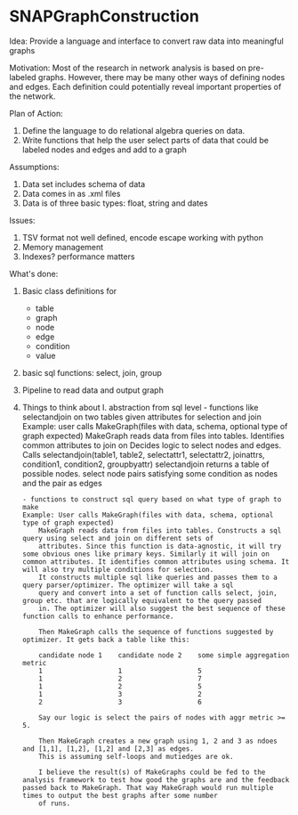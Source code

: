 SNAPGraphConstruction
=====================

Idea: Provide a language and interface to convert raw data into meaningful graphs

Motivation: Most of the research in network analysis is based on pre-labeled graphs.
However, there may be many other ways of defining nodes and edges. Each definition could
potentially reveal important properties of the network.

Plan of Action:
1.  Define the language to do relational algebra queries on data.
2.  Write functions that help the user select parts of data that could be labeled nodes
    and edges and add to a graph

Assumptions:
1.  Data set includes schema of data
2.	Data comes in as .xml files 
3.	Data is of three basic types: float, string and dates

Issues:
1. 	TSV format not well defined, encode escape working with python
2.	Memory management
3.	Indexes? performance matters

What's done:
1. Basic class definitions for
	- table
	- graph
	- node
	- edge
	- condition
	- value
2.	basic sql functions: select, join, group
3.	Pipeline to read data and output graph
4.	Things to think about
	I. abstraction from sql level
		- functions like selectandjoin on two tables given attributes for selection and join
		Example: user calls MakeGraph(files with data, schema, optional type of graph expected)
			MakeGraph reads data from files into tables. Identifies common attributes to join on
			Decides logic to select nodes and edges. Calls 
			selectandjoin(table1, table2, selectattr1, selectattr2, joinattrs, condition1, condition2, groupbyattr)
			selectandjoin returns a table of possible nodes.
			select node pairs satisfying some condition as nodes and the pair as edges

		- functions to construct sql query based on what type of graph to make
		Example: User calls MakeGraph(files with data, schema, optional type of graph expected)
			MakeGraph reads data from files into tables. Constructs a sql query using select and join on different sets of
			attributes. Since this function is data-agnostic, it will try some obvious ones like primary keys. Similarly it will join on common attributes. It identifies common attributes using schema. It will also try multiple conditions for selection.
			It constructs multiple sql like queries and passes them to a query parser/optimizer. The optimizer will take a sql
			query and convert into a set of function calls select, join, group etc. that are logically equivalent to the query passed
			in. The optimizer will also suggest the best sequence of these function calls to enhance performance.

			Then MakeGraph calls the sequence of functions suggested by optimizer. It gets back a table like this:

			candidate node 1	candidate node 2	some simple aggregation metric
			1					1					5
			1					2					7
			1					2					5
			1					3					2
			2					3					6

			Say our logic is select the pairs of nodes with aggr metric >= 5.

			Then MakeGraph creates a new graph using 1, 2 and 3 as ndoes and [1,1], [1,2], [1,2] and [2,3] as edges.
			This is assuming self-loops and mutiedges are ok.

			I believe the result(s) of MakeGraphs could be fed to the analysis framework to test how good the graphs are and the feedback passed back to MakeGraph. That way MakeGraph would run multiple times to output the best graphs after some number
			of runs.

